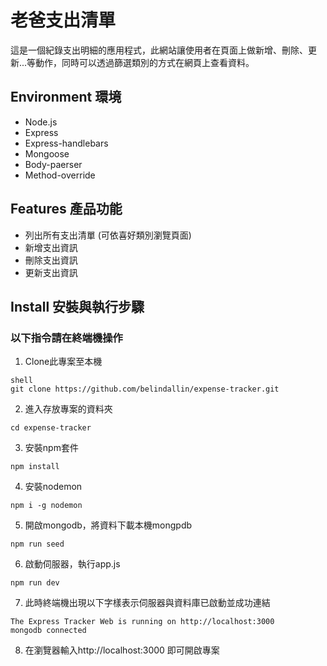 # 老爸支出清單
這是一個紀錄支出明細的應用程式，此網站讓使用者在頁面上做新增、刪除、更新...等動作，同時可以透過篩選類別的方式在網頁上查看資料。

## Environment 環境
- Node.js
- Express
- Express-handlebars
- Mongoose
- Body-paerser
- Method-override

## Features 產品功能
- 列出所有支出清單 (可依喜好類別瀏覽頁面)
- 新增支出資訊
- 刪除支出資訊
- 更新支出資訊

## Install 安裝與執行步驟
### 以下指令請在終端機操作
1. Clone此專案至本機
```
shell
git clone https://github.com/belindallin/expense-tracker.git
```
2. 進入存放專案的資料夾
```
cd expense-tracker
```
3. 安裝npm套件
```
npm install
```
4. 安裝nodemon
```
npm i -g nodemon
```
5. 開啟mongodb，將資料下載本機mongpdb
```
npm run seed
```
6. 啟動伺服器，執行app.js
```
npm run dev
```
7. 此時終端機出現以下字樣表示伺服器與資料庫已啟動並成功連結
```
The Express Tracker Web is running on http://localhost:3000
mongodb connected

```
8. 在瀏覽器輸入http://localhost:3000 即可開啟專案